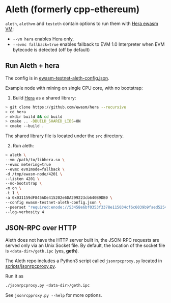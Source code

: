 # Aleth (formerly cpp-ethereum)

`aleth`, `alethvm` and `testeth` contain options to run them with [Hera ewasm VM](https://github.com/ewasm/hera):

- `--vm hera` enables Hera only,
- `--evmc fallback=true` enables fallback to EVM 1.0 Interpreter when EVM bytecode is detected (off by default)

## Run Aleth + hera

The config is in [ewasm-testnet-aleth-config.json](ewasm-testnet-aleth-config.json).

Example node with mining on single CPU core, with no bootstrap:

1) Build [Hera](https://github.com/ewasm/hera) as a shared library:
```sh
> git clone https://github.com/ewasm/hera --recursive
> cd hera
> mkdir build && cd build
> cmake .. -DBUILD_SHARED_LIBS=ON
> cmake --build .
```

The shared library file is located under the `src` directory.

2) Run aleth:

```sh
> aleth \
--vm /path/to/libhera.so \
--evmc metering=true
--evmc evm1mode=fallback \
-d /tmp/ewasm-node/4201 \
--listen 4201 \
--no-bootstrap \
-m on \
-t 1 \
-a 0x031159dF845ADe415202e6DA299223cb640B9DB0 \
--config ewasm-testnet-aleth-config.json \
--peerset "required:enode://53458e6bf0353f3378e115034cf6c6039b9faed52548da9030b37b4672de4a8fd09f869c48d16f9f10937e7398ae0dbe8b9d271408da7a0cf47f42a09e662827@23.101.78.254:30303"
--log-verbosity 4
```

## JSON-RPC over HTTP

Aleth does not have the HTTP server built in, the JSON-RPC requests are served only via an Unix Socket file.
By default, the location of the socket file is `<data-dir>/geth.ipc` (yes, **geth**).

The Aleth repo includes a Python3 script called `jsonrpcproxy.py` located in [scripts/jsonrpcproxy.py](https://github.com/ethereum/aleth/blob/master/scripts/jsonrpcproxy.py).

Run it as

```sh
./jsonrpcproxy.py <data-dir>/geth.ipc
```

See `jsonrcpproxy.py --help` for more options.
